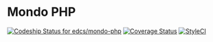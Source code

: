 # Mondo PHP

[![Codeship Status for edcs/mondo-php](https://codeship.com/projects/2436c2a0-c5a4-0133-0473-425c22e45b5d/status?branch=master)](https://codeship.com/projects/138563)
[![Coverage Status](https://coveralls.io/repos/github/edcs/mondo-php/badge.svg?branch=master)](https://coveralls.io/github/edcs/mondo-php?branch=master)
[![StyleCI](https://styleci.io/repos/52679537/shield)](https://styleci.io/repos/52679537)
